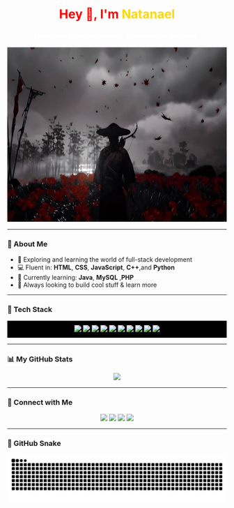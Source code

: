 <h1 align="center" style="color:red;">Hey 👋, I'm <span style="color:#FFD700;">Natanael</span></h1>
<h3 align="center" style="color:white;">Undergraduate Informatic Engineering Student.</h3>
<div align="center">
  <img src="s3.jpeg" alt="Your image description" height="400" width = 700/>
</div>

---

### 🧩 About Me
- 🚀 Exploring and learning the world of full-stack development  
- 💻 Fluent in: **HTML**, **CSS**, **JavaScript**, **C++**,and **Python**  
- 🧠 Currently learning: **Java**, **MySQL** ,**PHP** 
- 🎯 Always looking to build cool stuff & learn more  

---

### 🎨 Tech Stack
<div align="center" style="background:#000; padding:10px;">
  <img src="https://cdn.jsdelivr.net/gh/devicons/devicon/icons/html5/html5-original.svg" height="40" />
  <img src="https://cdn.jsdelivr.net/gh/devicons/devicon/icons/css3/css3-original.svg" height="40" />
  <img src="https://cdn.jsdelivr.net/gh/devicons/devicon/icons/javascript/javascript-original.svg" height="40" />
  <img src="https://cdn.jsdelivr.net/gh/devicons/devicon/icons/nodejs/nodejs-original.svg" height="40" />
  <img src="https://cdn.jsdelivr.net/gh/devicons/devicon/icons/java/java-original.svg" height="40" />
  <img src="https://cdn.jsdelivr.net/gh/devicons/devicon/icons/cplusplus/cplusplus-original.svg" height="40" />
  <img src="https://cdn.jsdelivr.net/gh/devicons/devicon/icons/laravel/laravel-original.svg" height="40" />
  <img src="https://cdn.jsdelivr.net/gh/devicons/devicon/icons/python/python-original.svg" height="40" />
  <img src="https://cdn.jsdelivr.net/gh/devicons/devicon/icons/mongodb/mongodb-original.svg" height="40" />
  <img src="https://cdn.jsdelivr.net/gh/devicons/devicon/icons/mysql/mysql-original.svg" height="40" />
</div>

---

### 📊 My GitHub Stats
<div align="center">
  <img src="https://github-readme-stats.vercel.app/api?username=natanaelvinedjapri&show_icons=true&theme=tokyonight&hide_border=false&bg_color=000000&title_color=FFD700&icon_color=FFD700&text_color=FFD700" height="170" />
</div>

---

### 🔗 Connect with Me
<p align="center">
  <a href="mailto:natanaelvinedj@gmaill.com" target="_blank"><img src="https://img.shields.io/badge/Gmail-D14836?style=for-the-badge&logo=gmail&logoColor=white" /></a>
  <a href="https://www.instagram.com/natanaellvd/" target="_blank"><img src="https://img.shields.io/badge/Instagram-black?style=for-the-badge&logo=instagram&logoColor=red" /></a>
  <a href="https://discord.gg/juC55XMcbe" target="_blank"><img src="https://img.shields.io/badge/Discord-ff004c?style=for-the-badge&logo=discord&logoColor=white" /></a>
  <a href="#" target="_blank"><img src="https://img.shields.io/badge/LinkedIn-black?style=for-the-badge&logo=linkedin&logoColor=red" /></a>
</p>

---

### 🐍 GitHub Snake

<img src="https://raw.githubusercontent.com/natanaelvinedjapri/natanaelvinedjapri/output/snake.svg" alt="Snake animation" />
